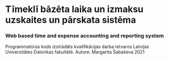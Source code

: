 # Tīmeklī bāzēta laika un izmaksu uzskaites un pārskata sistēma

### Web based time and expense accounting and reporting system

Programmatūras kods izstrādāts kvalifikācijas darba ietvaros Latvijas Universitātes Datorikas fakultātē.
Autore: Margarita Šabaševa
2021